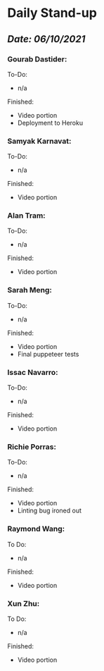 # Daily Stand-up
## _Date: 06/10/2021_

### Gourab Dastider:
To-Do:
- n/a



Finished:
- Video portion
- Deployment to Heroku



### Samyak Karnavat:
To-Do:
- n/a


Finished:
- Video portion



### Alan Tram:
To-Do: 
- n/a





Finished:
- Video portion



### Sarah Meng:
To-Do:
- n/a


Finished:
- Video portion
- Final puppeteer tests





### Issac Navarro:
To-Do:
- n/a

Finished:
- Video portion




### Richie Porras:
To-Do:
- n/a

Finished:
- Video portion
- Linting bug ironed out



### Raymond Wang:
To Do:
- n/a

Finished:
- Video portion



### Xun Zhu:
To Do:

- n/a


Finished:
- Video portion